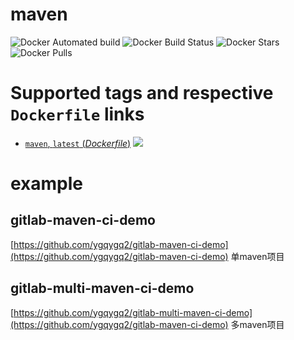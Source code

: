 # maven

![Docker Automated build](https://img.shields.io/docker/cloud/automated/ygqygq2/maven.svg) ![Docker Build Status](https://img.shields.io/docker/cloud/build/ygqygq2/maven.svg) ![Docker Stars](https://img.shields.io/docker/stars/ygqygq2/maven.svg) ![Docker Pulls](https://img.shields.io/docker/pulls/ygqygq2/maven.svg)

# Supported tags and respective `Dockerfile` links

- [`maven`, `latest` (*Dockerfile*)](https://github.com/ygqygq2/kubernetes-gitlab-autodevops/blob/master/maven/Dockerfile) [![](https://images.microbadger.com/badges/image/ygqygq2/maven.svg)](http://microbadger.com/images/ygqygq2/maven "Get your own image badge on microbadger.com")

# example

## gitlab-maven-ci-demo
[https://github.com/ygqygq2/gitlab-maven-ci-demo](https://github.com/ygqygq2/gitlab-maven-ci-demo)
单maven项目

## gitlab-multi-maven-ci-demo
[https://github.com/ygqygq2/gitlab-multi-maven-ci-demo](https://github.com/ygqygq2/gitlab-maven-ci-demo)
多maven项目